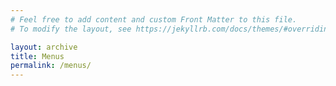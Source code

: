 ```yaml
---
# Feel free to add content and custom Front Matter to this file.
# To modify the layout, see https://jekyllrb.com/docs/themes/#overriding-theme-defaults

layout: archive
title: Menus
permalink: /menus/
---
```


<div id="menusContainer"></div>

<script type="text/javascript" src="https://menus.singleplatform.co/businesses/storefront/?apiKey=ke09z8icq4xu8uiiccighy1bw">
</script>
<script>
    var options = {};
    options['PrimaryBackgroundColor'] = '#D6BD94';
    options['MenuDescBackgroundColor'] = '#D6BD94';
    options['SectionTitleBackgroundColor'] = '#D6BD94';
    options['SectionDescBackgroundColor'] = '#D6BD94';
    options['FeedbackSubmitBackgroundColor'] = '#D6BD94';
    options['ItemBackgroundColor'] = '#D6BD94';
    options['FeedbackBackgroundColor'] = '#D6BD94';
    options['FeedbackCancelBackgroundColor'] = '#D6BD94';
    options['PrimaryFontFamily'] = 'Roboto';
    options['BaseFontSize'] = '14px';
    options['FontCasing'] = 'Default';
    options['PrimaryFontColor'] = '#782311';
    options['MenuDescFontColor'] = '#782311';
    options['SectionTitleFontColor'] = '#000';
    options['SectionDescFontColor'] = '#000';
    options['FeedbackSubmitFontColor'] = '#000';
    options['ItemTitleFontColor'] = '#000';
    options['FeedbackFontColor'] = '#000';
    options['FeedbackFieldFontColor'] = '#000';
    options['FeedbackCancelFontColor'] = '#000';
    options['ItemDescFontColor'] = '#000';
    options['ItemPriceFontColor'] = '#000';
    options['HideDisplayOptionPhotos'] = 'true';
    options['HideDisplayOptionFeedback'] = 'true';
    options['HideDisplayOptionDisclaimer'] = 'true';
    options['HideDisplayOptionClaim'] = 'true';
    options['HideDisplayOptionAttribution'] = 'true';
    options['MenuTemplate'] = '2';
    new BusinessView("kissingers-family-restaurant", "menusContainer", options);
</script>
